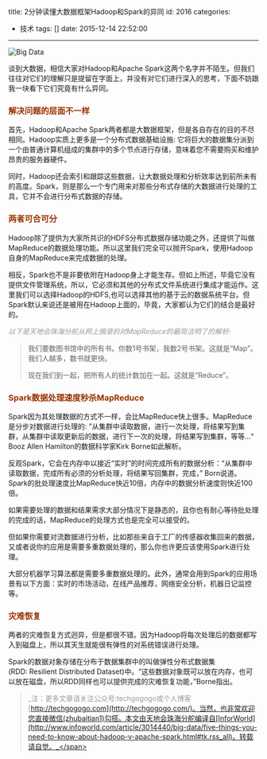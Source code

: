 title: 2分钟读懂大数据框架Hadoop和Spark的异同
id: 2016
categories:
  - 技术
tags: []
date: 2015-12-14 22:52:00
---

![Big Data](http://upload-images.jianshu.io/upload_images/264714-bd0ec567eee8a2b7.jpg?imageMogr2/auto-orient/strip%7CimageView2/2/w/1240)

谈到大数据，相信大家对Hadoop和Apache Spark这两个名字并不陌生。但我们往往对它们的理解只是提留在字面上，并没有对它们进行深入的思考，下面不妨跟我一块看下它们究竟有什么异同。

### **<span style="color: #993300;">解决问题的层面不一样</span>**

首先，Hadoop和Apache Spark两者都是大数据框架，但是各自存在的目的不尽相同。Hadoop实质上更多是一个分布式数据基础设施: 它将巨大的数据集分派到一个由普通计算机组成的集群中的多个节点进行存储，意味着您不需要购买和维护昂贵的服务器硬件。

同时，Hadoop还会索引和跟踪这些数据，让大数据处理和分析效率达到前所未有的高度。Spark，则是那么一个专门用来对那些分布式存储的大数据进行处理的工具，它并不会进行分布式数据的存储。

### **<span style="color: #993300;">两者可合可分</span>**

Hadoop除了提供为大家所共识的HDFS分布式数据存储功能之外，还提供了叫做MapReduce的数据处理功能。所以这里我们完全可以抛开Spark，使用Hadoop自身的MapReduce来完成数据的处理。

相反，Spark也不是非要依附在Hadoop身上才能生存。但如上所述，毕竟它没有提供文件管理系统，所以，它必须和其他的分布式文件系统进行集成才能运作。这里我们可以选择Hadoop的HDFS,也可以选择其他的基于云的数据系统平台。但Spark默认来说还是被用在Hadoop上面的，毕竟，大家都认为它们的结合是最好的。

<span style="color: #999999;">_以下是天地会珠海分舵从网上摘录的对MapReduce的最简洁明了的解析:_</span>
> 我们要数图书馆中的所有书。你数1号书架，我数2号书架。这就是“Map”。我们人越多，数书就更快。> 
> 
> 现在我们到一起，把所有人的统计数加在一起。这就是“Reduce”。

### **<span style="color: #993300;">Spark数据处理速度秒杀MapReduce</span>**

Spark因为其处理数据的方式不一样，会比MapReduce快上很多。MapReduce是分步对数据进行处理的: ”从集群中读取数据，进行一次处理，将结果写到集群，从集群中读取更新后的数据，进行下一次的处理，将结果写到集群，等等...“ Booz Allen Hamilton的数据科学家Kirk Borne如此解析。

反观Spark，它会在内存中以接近“实时”的时间完成所有的数据分析：“从集群中读取数据，完成所有必须的分析处理，将结果写回集群，完成，” Born说道。Spark的批处理速度比MapReduce快近10倍，内存中的数据分析速度则快近100倍。

如果需要处理的数据和结果需求大部分情况下是静态的，且你也有耐心等待批处理的完成的话，MapReduce的处理方式也是完全可以接受的。

但如果你需要对流数据进行分析，比如那些来自于工厂的传感器收集回来的数据，又或者说你的应用是需要多重数据处理的，那么你也许更应该使用Spark进行处理。

大部分机器学习算法都是需要多重数据处理的。此外，通常会用到Spark的应用场景有以下方面：实时的市场活动，在线产品推荐，网络安全分析，机器日记监控等。

### **<span style="color: #993300;">灾难恢复</span>**

两者的灾难恢复方式迥异，但是都很不错。因为Hadoop将每次处理后的数据都写入到磁盘上，所以其天生就能很有弹性的对系统错误进行处理。

Spark的数据对象存储在分布于数据集群中的叫做弹性分布式数据集(RDD: Resilient Distributed Dataset)中。“这些数据对象既可以放在内存，也可以放在磁盘，所以RDD同样也可以提供完成的灾难恢复功能，”Borne指出。
> <span style="color: #999999;">_注：更多文章请关注公众号:techgogogo或个人博客[http://techgogogo.com](http://techgogogo.com/)。当然，也非常欢迎您直接微信(zhubaitian1)勾搭。本文由天地会珠海分舵编译自[InforWorld](http://www.infoworld.com/article/3014440/big-data/five-things-you-need-to-know-about-hadoop-v-apache-spark.html#tk.rss_all)。转载请自觉。_</span>
